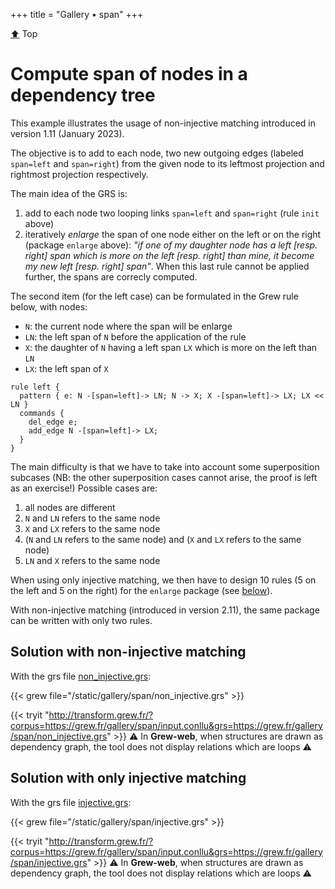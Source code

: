 +++
title = "Gallery • span"
+++

[:arrow_up:](../top) Top
# Compute span of nodes in a dependency tree

This example illustrates the usage of non-injective matching introduced in version 1.11 (January 2023).

The objective is to add to each node, two new outgoing edges (labeled `span=left` and `span=right`) from the given node to its leftmost projection and rightmost projection respectively.

The main idea of the GRS is:
  1. add to each node two looping links `span=left` and `span=right` (rule `init` above)
  2. iteratively _enlarge_ the span of one node either on the left or on the right (package `enlarge` above): *"if one of my daughter node has a left [resp. right] span which is more on the left [resp. right] than mine, it become my new left [resp. right] span"*. When this last rule cannot be applied further, the spans are correcly computed.

The second item (for the left case) can be formulated in the Grew rule below, with nodes:
 - `N`: the current node where the span will be enlarge
 - `LN`: the left span of `N` before the application of the rule
 - `X`: the daughter of `N` having a left span `LX` which is more on the left than `LN`
 - `LX`: the left span of `X`

```grew
rule left {
  pattern { e: N -[span=left]-> LN; N -> X; X -[span=left]-> LX; LX << LN }
  commands { 
    del_edge e;
    add_edge N -[span=left]-> LX;
  }
}
```

The main difficulty is that we have to take into account some superposition subcases (NB: the other superposition cases cannot arise, the proof is left as an exercise!)
Possible cases are:
  1. all nodes are different
  1. `N` and `LN` refers to the same node
  1. `X` and `LX` refers to the same node
  1. (`N` and `LN` refers to the same node) and (`X` and `LX` refers to the same node)
  1. `LN` and `X` refers to the same node

When using only injective matching, we then have to design 10 rules (5 on the left and 5 on the right) for the `enlarge` package (see [below](.#solution-with-only-injective-matching)).

With non-injective matching (introduced in version 2.11), the same package can be written with only two rules.

## Solution with non-injective matching

With the grs file [non_injective.grs](../span/non_injective.grs):

{{< grew file="/static/gallery/span/non_injective.grs" >}}

{{< tryit "http://transform.grew.fr/?corpus=https://grew.fr/gallery/span/input.conllu&grs=https://grew.fr/gallery/span/non_injective.grs" >}}
⚠️ In **Grew-web**, when structures are drawn as dependency graph, the tool does not display relations which are loops ⚠️

## Solution with only injective matching

With the grs file [injective.grs](../span/injective.grs):

{{< grew file="/static/gallery/span/injective.grs" >}}

{{< tryit "http://transform.grew.fr/?corpus=https://grew.fr/gallery/span/input.conllu&grs=https://grew.fr/gallery/span/injective.grs" >}}
⚠️ In **Grew-web**, when structures are drawn as dependency graph, the tool does not display relations which are loops ⚠️

